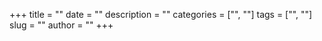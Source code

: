 +++
title = ""
date = ""
description = ""
categories = ["", ""]
tags = ["", ""]
slug = ""
author = ""
+++
